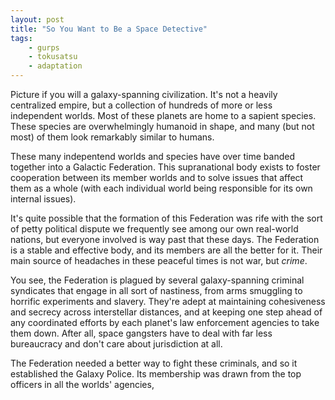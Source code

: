 ```yaml
---
layout: post
title: "So You Want to Be a Space Detective"
tags:
    - gurps
    - tokusatsu
    - adaptation
---
```


Picture if you will a galaxy-spanning civilization. It's not a heavily
centralized empire, but a collection of hundreds of more or less independent
worlds. Most of these planets are home to a sapient species. These species are
overwhelmingly humanoid in shape, and many (but not most) of them look
remarkably similar to humans.

These many indepentend worlds and species have over time banded together into a
Galactic Federation. This supranational body exists to foster cooperation
between its member worlds and to solve issues that affect them as a whole (with
each individual world being responsible for its own internal issues).

It's quite possible that the formation of this Federation was rife with the sort
of petty political dispute we frequently see among our own real-world nations,
but everyone involved is way past that these days. The Federation is a stable
and effective body, and its members are all the better for it. Their main source
of headaches in these peaceful times is not war, but _crime_.

You see, the Federation is plagued by several galaxy-spanning criminal
syndicates that engage in all sort of nastiness, from arms smuggling to horrific
experiments and slavery. They're adept at maintaining cohesiveness and secrecy
across interstellar distances, and at keeping one step ahead of any coordinated
efforts by each planet's law enforcement agencies to take them down. After all,
space gangsters have to deal with far less bureaucracy and don't care about
jurisdiction at all.

The Federation needed a better way to fight these criminals, and so it
established the Galaxy Police. Its membership was drawn from the top officers in
all the worlds' agencies,
